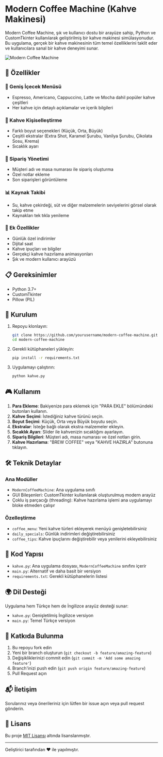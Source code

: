 # Modern Coffee Machine (Kahve Makinesi)

Modern Coffee Machine, şık ve kullanıcı dostu bir arayüze sahip, Python ve CustomTkinter kullanılarak geliştirilmiş bir kahve makinesi simülasyonudur. Bu uygulama, gerçek bir kahve makinesinin tüm temel özelliklerini taklit eder ve kullanıcılara sanal bir kahve deneyimi sunar.

![Modern Coffee Machine](https://github.com/yourusername/modern-coffee-machine/raw/main/screenshots/main_screen.png)

## 🌟 Özellikler

### 🍵 Geniş İçecek Menüsü
- Espresso, Americano, Cappuccino, Latte ve Mocha dahil popüler kahve çeşitleri
- Her kahve için detaylı açıklamalar ve içerik bilgileri

### 🥤 Kahve Kişiselleştirme
- Farklı boyut seçenekleri (Küçük, Orta, Büyük)
- Çeşitli ekstralar (Extra Shot, Karamel Şurubu, Vanilya Şurubu, Çikolata Sosu, Krema)
- Sıcaklık ayarı

### 💼 Sipariş Yönetimi
- Müşteri adı ve masa numarası ile sipariş oluşturma
- Özel notlar ekleme
- Son siparişleri görüntüleme

### 📊 Kaynak Takibi
- Su, kahve çekirdeği, süt ve diğer malzemelerin seviyelerini görsel olarak takip etme
- Kaynakları tek tıkla yenileme

### 🌈 Ek Özellikler
- Günlük özel indirimler
- Dijital saat
- Kahve ipuçları ve bilgiler
- Gerçekçi kahve hazırlama animasyonları
- Şık ve modern kullanıcı arayüzü

## 📋 Gereksinimler

- Python 3.7+
- CustomTkinter
- Pillow (PIL)

## 🚀 Kurulum

1. Repoyu klonlayın:
   ```bash
   git clone https://github.com/yourusername/modern-coffee-machine.git
   cd modern-coffee-machine
   ```

2. Gerekli kütüphaneleri yükleyin:
   ```bash
   pip install -r requirements.txt
   ```

3. Uygulamayı çalıştırın:
   ```bash
   python kahve.py
   ```

## 🎮 Kullanım

1. **Para Ekleme**: Bakiyenize para eklemek için "PARA EKLE" bölümündeki butonları kullanın.
2. **Kahve Seçimi**: İstediğiniz kahve türünü seçin.
3. **Boyut Seçimi**: Küçük, Orta veya Büyük boyutu seçin.
4. **Ekstralar**: İsteğe bağlı olarak ekstra malzemeler ekleyin.
5. **Sıcaklık Ayarı**: Slider ile kahvenizin sıcaklığını ayarlayın.
6. **Sipariş Bilgileri**: Müşteri adı, masa numarası ve özel notları girin.
7. **Kahve Hazırlama**: "BREW COFFEE" veya "KAHVE HAZIRLA" butonuna tıklayın.

## 🛠️ Teknik Detaylar

### Ana Modüller
- `ModernCoffeeMachine`: Ana uygulama sınıfı
- GUI Bileşenleri: CustomTkinter kullanılarak oluşturulmuş modern arayüz
- Çoklu iş parçacığı (threading): Kahve hazırlama işlemi ana uygulamayı bloke etmeden çalışır

### Özelleştirme
- `coffee_menu`: Yeni kahve türleri ekleyerek menüyü genişletebilirsiniz
- `daily_specials`: Günlük indirimleri değiştirebilirsiniz
- `coffee_tips`: Kahve ipuçlarını değiştirebilir veya yenilerini ekleyebilirsiniz

## 📝 Kod Yapısı

- `kahve.py`: Ana uygulama dosyası, `ModernCoffeeMachine` sınıfını içerir
- `main.py`: Alternatif ve daha basit bir versiyon
- `requirements.txt`: Gerekli kütüphanelerin listesi

## 🌍 Dil Desteği

Uygulama hem Türkçe hem de İngilizce arayüz desteği sunar:
- `kahve.py`: Genişletilmiş İngilizce versiyon
- `main.py`: Temel Türkçe versiyon

## 🤝 Katkıda Bulunma

1. Bu repoyu fork edin
2. Yeni bir branch oluşturun (`git checkout -b feature/amazing-feature`)
3. Değişikliklerinizi commit edin (`git commit -m 'Add some amazing feature'`)
4. Branch'inizi push edin (`git push origin feature/amazing-feature`)
5. Pull Request açın

## 📬 İletişim

Sorularınız veya önerileriniz için lütfen bir issue açın veya pull request gönderin.

## 📄 Lisans

Bu proje [MIT Lisansı](LICENSE) altında lisanslanmıştır.

---

Geliştirici tarafından ❤️ ile yapılmıştır.
